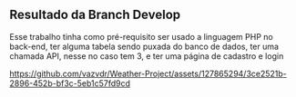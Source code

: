 <h2>Resultado da Branch Develop</h2>
<p>Esse trabalho tinha como pré-requisito ser usado a linguagem PHP no back-end, ter alguma tabela sendo puxada do banco de dados, ter uma chamada API, nesse no caso tem 3, e ter uma página de cadastro e login </p>


https://github.com/vazvdr/Weather-Project/assets/127865294/3ce2521b-2896-452b-bf3c-5eb1c57fd9cd

